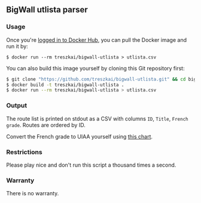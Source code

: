 ## BigWall utlista parser

### Usage

Once you're [logged in to Docker Hub](https://docs.docker.com/docker-id/#log-in), you can pull the Docker image and run it by:

```
$ docker run --rm treszkai/bigwall-utlista > utlista.csv
```

You can also build this image yourself by cloning this Git repository first:

```bash
$ git clone "https://github.com/treszkai/bigwall-utlista.git" && cd bigwall-utlista
$ docker build -t treszkai/bigwall-utlista .
$ docker run --rm treszkai/bigwall-utlista > utlista.csv
```

### Output

The route list is printed on stdout as a CSV with columns `ID`, `Title`, `French grade`. Routes are ordered by ID.

Convert the French grade to UIAA yourself using [this chart](https://en.wikipedia.org/wiki/Grade_%28climbing%29#Bouldering_2).

### Restrictions

Please play nice and don't run this script a thousand times a second.

### Warranty

There is no warranty.

